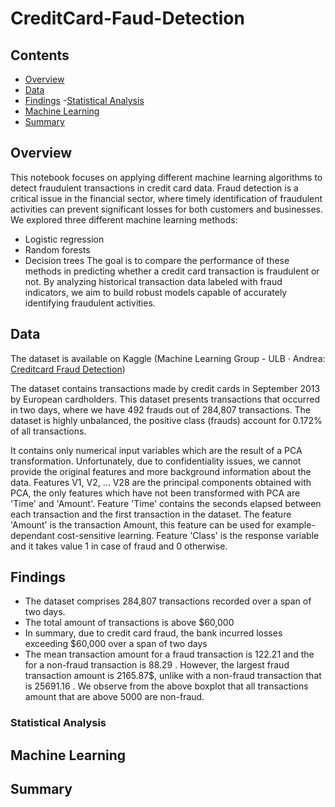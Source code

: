 # CreditCard-Faud-Detection

## Contents
- [Overview](#Overview)
- [Data](#Data)
- [Findings](#Findings)
 -[Statistical Analysis](#Statistical-Analysis) 
- [Machine Learning](#Machine-Learning)
- [Summary](#Summary)

## Overview
This notebook focuses on applying different machine learning algorithms to detect fraudulent transactions in credit card data. Fraud detection is a critical issue in the financial sector, where timely identification of fraudulent activities can prevent significant losses for both customers and businesses.  
We explored three different machine learning methods:
- Logistic regression
- Random forests
- Decision trees
The goal is to compare the performance of these methods in predicting whether a credit card transaction is fraudulent or not. By analyzing historical transaction data labeled with fraud indicators, we aim to build robust models capable of accurately identifying fraudulent activities.
## Data 
The dataset is available on Kaggle (Machine Learning Group - ULB · Andrea: [Creditcard Fraud Detection](https://www.kaggle.com/datasets/mlg-ulb/creditcardfraud))

The dataset contains transactions made by credit cards in September 2013 by European cardholders.
This dataset presents transactions that occurred in two days, where we have 492 frauds out of 284,807 transactions. The dataset is highly unbalanced, the positive class (frauds) account for 0.172% of all transactions.

It contains only numerical input variables which are the result of a PCA transformation. Unfortunately, due to confidentiality issues, we cannot provide the original features and more background information about the data. Features V1, V2, … V28 are the principal components obtained with PCA, the only features which have not been transformed with PCA are 'Time' and 'Amount'. Feature 'Time' contains the seconds elapsed between each transaction and the first transaction in the dataset. The feature 'Amount' is the transaction Amount, this feature can be used for example-dependant cost-sensitive learning. Feature 'Class' is the response variable and it takes value 1 in case of fraud and 0 otherwise.  

## Findings
- The dataset comprises 284,807 transactions recorded over a span of two days.
- The total amount of transactions is above $60,000
- In summary, due to credit card fraud, the bank incurred losses exceeding $60,000 over a span of two days
- The mean transaction amount for a fraud transaction is 122.21 and the for a non-fraud transaction is 88.29 . However, the largest fraud transaction amount is 2165.87$, unlike with a non-fraud transaction that is 25691.16 . We observe from the above boxplot that all transactions amount that are above 5000 are non-fraud.
  
### Statistical Analysis

## Machine Learning

## Summary
